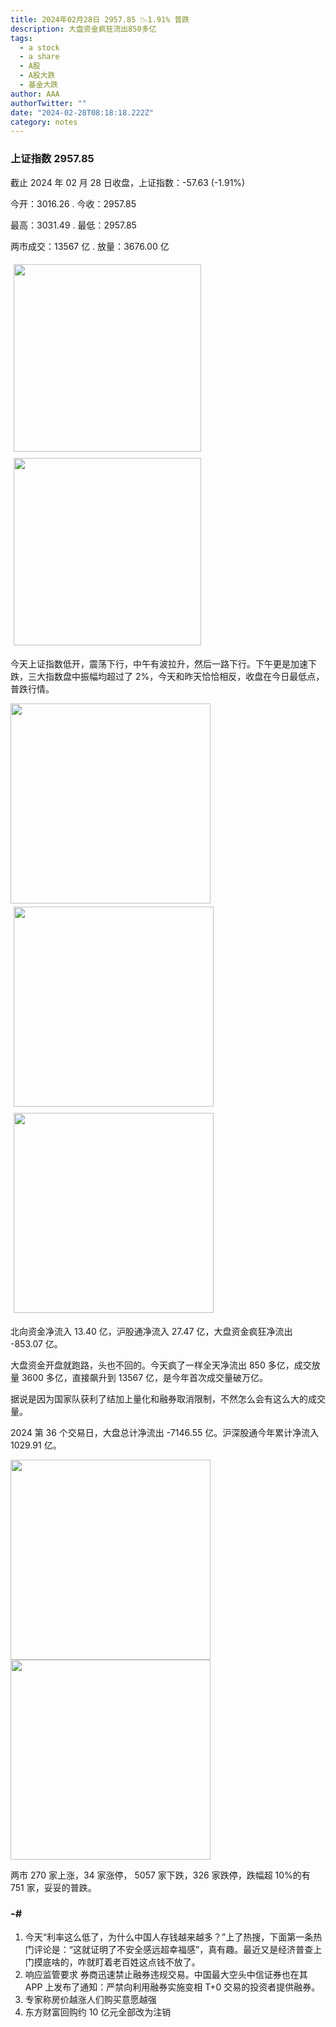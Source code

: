 ```yaml
---
title: 2024年02月28日 2957.85 📉1.91% 普跌
description: 大盘资金疯狂流出850多亿
tags:
  - a stock
  - a share
  - A股
  - A股大跌
  - 基金大跌
author: AAA
authorTwitter: ""
date: "2024-02-28T08:18:18.222Z"
category: notes
---
```


### 上证指数 2957.85

截止 2024 年 02 月 28 日收盘，上证指数：<span class="font-semibold text-g-6">-57.63 (-1.91%)</span>

今开：<span class="font-semibold text-r-6">3016.26 </span> . 今收：<span class="font-semibold text-g-6">2957.85 </span>

最高：<span class="font-semibold text-r-6">3031.49 </span> . 最低：<span class="font-semibold text-g-6">2957.85 </span>

两市成交：<span class="font-semibold">13567 亿</span> . 放量：<span class="font-semibold text-r-8">3676.00 亿</span>

<img src="/images/uploads/2024-02/20240228-zs-sh.png" style="width: 300px;display:inline-block;margin: 5px">
<img src="/images/uploads/2024-02/20240228-zs-sh-rk.png" style="width: 300px;display:inline-block;margin: 5px">

今天上证指数低开，震荡下行，中午有波拉升，然后一路下行。下午更是加速下跌，三大指数盘中振幅均超过了 2%，今天和昨天恰恰相反，收盘在今日最低点，普跌行情。

<img src="/images/uploads/2024-02/20240228-zs-global.png" width="320">
<img src="/images/uploads/2024-02/20240228-zs-bs.png" style="width: 320px;display:inline-block;margin: 5px">
<img src="/images/uploads/2024-02/20240228-zs-dp.png" style="width: 320px;display:inline-block;margin: 5px">

北向资金净流入 <span class="font-semibold text-r-5">13.40 亿</span>，沪股通净流入 <span class="font-semibold text-r-5">27.47 亿</span>，大盘资金疯狂净流出 <span class="font-semibold text-g-8">-853.07 亿</span>。

大盘资金开盘就跑路，头也不回的。今天疯了一样全天净流出 850 多亿，成交放量 3600 多亿，直接飙升到 13567 亿，是今年首次成交量破万亿。

据说是因为国家队获利了结加上量化和融券取消限制，不然怎么会有这么大的成交量。

2024 第 36 个交易日，大盘总计净流出 <span class="font-semibold text-g-8">-7146.55 亿</span>。沪深股通今年累计净流入 <span class="font-semibold text-r-6">1029.91 </span> 亿。

<img src="/images/uploads/2024-02/20240228-zs-as.png" width="320">
<img src="/images/uploads/2024-02/20240228-zs-zdtj.png" width="320">

两市 <span class="text-r-5">270</span> 家上涨，34 家涨停， <span class="font-semibold text-g-7">5057</span> 家下跌，326 家跌停，跌幅超 10%的有 751 家，妥妥的普跌。

### -#

1. 今天“利率这么低了，为什么中国人存钱越来越多？”上了热搜，下面第一条热门评论是：“这就证明了不安全感远超幸福感”，真有趣。最近又是经济普查上门摸底啥的，咋就盯着老百姓这点钱不放了。
2. 响应监管要求 券商迅速禁止融券违规交易。中国最大空头中信证券也在其 APP 上发布了通知：严禁向利用融券实施变相 T+0 交易的投资者提供融券。
3. 专家称房价越涨人们购买意愿越强
4. 东方财富回购约 10 亿元全部改为注销
